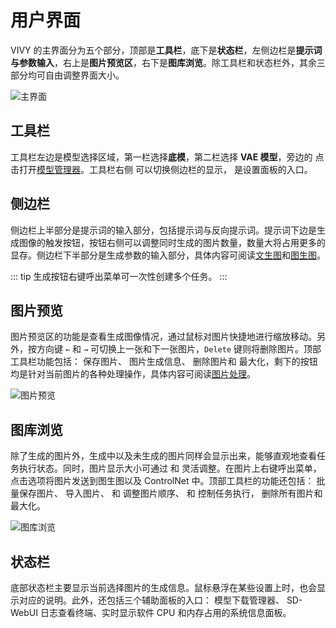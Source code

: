 # 用户界面

VIVY 的主界面分为五个部分，顶部是**工具栏**，底下是**状态栏**，左侧边栏是**提示词与参数输入**，右上是**图片预览区**，右下是**图库浏览**。除工具栏和状态栏外，其余三部分均可自由调整界面大小。

![主界面](/zh/screenshot.png)

## 工具栏

工具栏左边是模型选择区域，第一栏选择**底模**，第二栏选择 **VAE 模型**，旁边的 <Icon name="model"/> 点击打开[模型管理器](/zh/guide/usage/model)。工具栏右侧 <Icon name="sidebar-fill"/> 可以切换侧边栏的显示，<Icon name="setting"/> 是设置面板的入口。

## 侧边栏

侧边栏上半部分是提示词的输入部分，包括提示词与反向提示词。提示词下边是生成图像的触发按钮，按钮右侧可以调整同时生成的图片数量，数量大将占用更多的显存。侧边栏下半部分是生成参数的输入部分，具体内容可阅读[文生图](/zh/guide/usage/txt2img)和[图生图](/zh/guide/usage/img2img)。

::: tip 生成按钮右键呼出菜单可一次性创建多个任务。
:::

## 图片预览

图片预览区的功能是查看生成图像情况，通过鼠标对图片快捷地进行缩放移动。另外，按方向键 `←` 和 `→` 可切换上一张和下一张图片，`Delete` 键则将删除图片。顶部工具栏功能包括：<Icon name="save"/> 保存图片、<Icon name="info"/> 图片生成信息、<Icon name="delete"/> 删除图片和 <Icon name="fullscreen"/> 最大化，剩下的按钮均是针对当前图片的各种处理操作，具体内容可阅读[图片处理](/zh/guide/usage/img-processing)。

![图片预览](/zh/image_viewer.png)

## 图库浏览

除了生成的图片外，生成中以及未生成的图片同样会显示出来，能够直观地查看任务执行状态。同时，图片显示大小可通过 <Icon name="zoom-in"/> 和 <Icon name="zoom-out"/> 灵活调整。在图片上右键呼出菜单，点击选项将图片发送到图生图以及 ControlNet 中。顶部工具栏的功能还包括：<Icon name="save"/> 批量保存图片、<Icon name="open-file"/> 导入图片、<Icon name="left"/> 和 <Icon name="right"/> 调整图片顺序、<Icon name="stop"/> 和 <Icon name="pause"/> 控制任务执行，<Icon name="delete-all"/> 删除所有图片和 <Icon name="fullscreen"/> 最大化。

![图库浏览](/zh/image_list.png)

## 状态栏

底部状态栏主要显示当前选择图片的生成信息。鼠标悬浮在某些设置上时，也会显示对应的说明。此外，还包括三个辅助面板的入口：<Icon name="download"/> 模型下载管理器、<Icon name="terminal"/> SD-WebUI 日志查看终端、实时显示软件 CPU 和内存占用的系统信息面板。